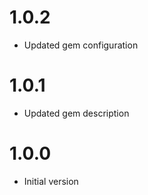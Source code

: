 # 1.0.2

* Updated gem configuration

# 1.0.1

* Updated gem description

# 1.0.0

* Initial version
